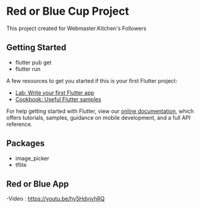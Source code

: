 # Red or Blue Cup Project

This project created for Webmaster.Kitchen's Followers

## Getting Started

- flutter pub get
- flutter run 

A few resources to get you started if this is your first Flutter project:

- [Lab: Write your first Flutter app](https://flutter.dev/docs/get-started/codelab)
- [Cookbook: Useful Flutter samples](https://flutter.dev/docs/cookbook)

For help getting started with Flutter, view our
[online documentation](https://flutter.dev/docs), which offers tutorials,
samples, guidance on mobile development, and a full API reference.

## Packages

- image_picker
- tflite

## Red or Blue App

-Video : https://youtu.be/hy5HdvjvhRQ
